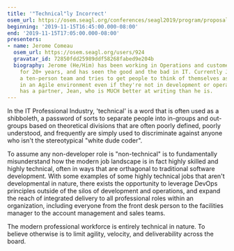 ```yaml
---
title: '"Technical"ly Incorrect'
osem_url: https://osem.seagl.org/conferences/seagl2019/program/proposals/674
beginning: '2019-11-15T16:45:00.000-08:00'
end: '2019-11-15T17:05:00.000-08:00'
presenters:
- name: Jerome Comeau
  osem_url: https://osem.seagl.org/users/924
  gravatar_id: 72850fdd25989ddf58268fabed9e204b
  biography: Jerome (He/Him) has been working in Operations and customer-facing roles
    for 20+ years, and has seen the good and the bad in IT. Currently Jerome manages
    a ten-person team and tries to get people to think of themselves as DevOps practitioners
    in an Agile environment even if they're not in development or operations. Jerome
    has a partner, Jean, who is MUCH better at writing than he is.
---
```


In the IT Professional Industry, 'technical' is a word that is often used as a shibboleth, a password of sorts to separate people into in-groups and out-groups based on theoretical divisions that are often poorly defined, poorly understood, and frequently are simply used to discriminate against anyone who isn't the stereotypical "white dude coder".

To assume any non-developer role is "non-technical" is to fundamentally misunderstand how the modern job landscape is in fact highly skilled and highly technical, often in ways that are orthagonal to traditional software development. With some examples of some highly technical jobs that aren't developmental in nature, there exists the opportunity to leverage DevOps principles outside of the silos of development and operations, and expand the reach of integrated delivery to all professional roles within an organization, including everyone from the front desk person to the facilities manager to the account management and sales teams.

The modern professional workforce is entirely technical in nature. To believe otherwise is to limit agility, velocity, and deliverability across the board.

